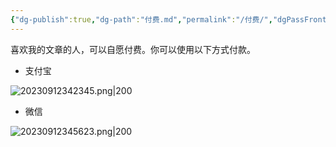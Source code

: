 ```yaml
---
{"dg-publish":true,"dg-path":"付费.md","permalink":"/付费/","dgPassFrontmatter":true,"created":"2023-09-12T14:58:12.000+08:00","updated":"2023-12-07T21:28:15.079+08:00"}
---
```


喜欢我的文章的人，可以自愿付费。你可以使用以下方式付款。

- 支付宝

![20230912342345.png|200](/img/user/0.Asset/resource/20230912342345.png)

- 微信

![20230912345623.png|200](/img/user/0.Asset/resource/20230912345623.png)